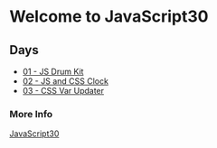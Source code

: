 # Welcome to JavaScript30

## Days

* [01 - JS Drum Kit](./01-JS-Drum-Kit/day01.html)
* [02 - JS and CSS Clock](./02-JS-and-CSS-Clock/day02.html)
* [03 - CSS Var Updater](./03-CSS-Var-Updater/day03.html)

### More Info

[JavaScript30](https://javascript30.com)
